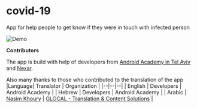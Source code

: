 # covid-19  
App for help people to get know if they were in touch with infected person  
  
![Demo](demo/demo.gif)

**Contributors**

The app is build with help of developers from [Android Academy in Tel Aviv](https://www.facebook.com/groups/android.academy.ils/) and [Nexar](https://www.getnexar.com).

Also many thanks to those who contributed to the translation of the app
|Language| Translator |  Organization |
|--|--|--|
| English | Developers | Android Academy |
| Hebrew | Developers | Android Academy |
| Arabic | [Nasim Khoury](mailto:nasim@glocaltrans.com) | [GLOCAL - Translation & Content Solutions](www.glocaltrans.com) |
